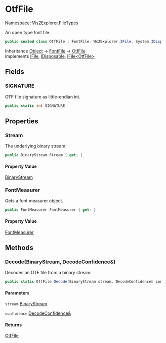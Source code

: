 # OtfFile

Namespace: Ws2Explorer.FileTypes

An open type font file.

```csharp
public sealed class OtfFile : FontFile, Ws2Explorer.IFile, System.IDisposable, Ws2Explorer.IFile`1[[Ws2Explorer.FileTypes.OtfFile, Ws2Explorer, Version=1.0.0.0, Culture=neutral, PublicKeyToken=null]]
```

Inheritance [Object](https://docs.microsoft.com/en-us/dotnet/api/system.object) → [FontFile](./ws2explorer.filetypes.fontfile.md) → [OtfFile](./ws2explorer.filetypes.otffile.md)<br>
Implements [IFile](./ws2explorer.ifile.md), [IDisposable](https://docs.microsoft.com/en-us/dotnet/api/system.idisposable), [IFile&lt;OtfFile&gt;](./ws2explorer.ifile-1.md)

## Fields

### **SIGNATURE**

OTF file signature as little-endian int.

```csharp
public static int SIGNATURE;
```

## Properties

### **Stream**

The underlying binary stream.

```csharp
public BinaryStream Stream { get; }
```

#### Property Value

[BinaryStream](./ws2explorer.binarystream.md)<br>

### **FontMeasurer**

Gets a font measurer object.

```csharp
public FontMeasurer FontMeasurer { get; }
```

#### Property Value

[FontMeasurer](./ws2explorer.fontmeasurer.md)<br>

## Methods

### **Decode(BinaryStream, DecodeConfidence&)**

Decodes an OTF file from a binary stream.

```csharp
public static OtfFile Decode(BinaryStream stream, DecodeConfidence& confidence)
```

#### Parameters

`stream` [BinaryStream](./ws2explorer.binarystream.md)<br>

`confidence` [DecodeConfidence&](./ws2explorer.decodeconfidence&.md)<br>

#### Returns

[OtfFile](./ws2explorer.filetypes.otffile.md)<br>
